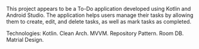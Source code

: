 This project appears to be a To-Do application developed using Kotlin and Android Studio. The application helps users manage their tasks by allowing them to create, edit, and delete tasks, as well as mark tasks as completed.

Technologies:
Kotlin.
Clean Arch.
MVVM.
Repository Pattern.
Room DB.
Matrial Design.


